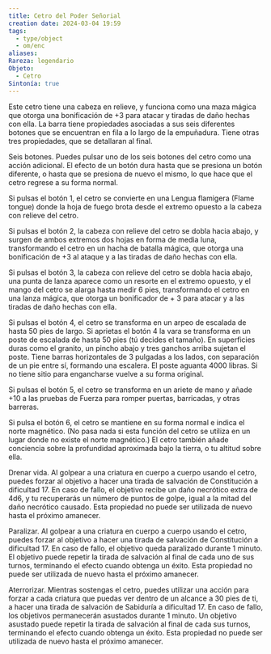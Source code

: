 ```yaml
---
title: Cetro del Poder Señorial
creation date: 2024-03-04 19:59
tags:
  - type/object
  - om/enc
aliases: 
Rareza: legendario
Objeto:
  - Cetro
Sintonía: true
---
```

Este cetro tiene una cabeza en relieve, y funciona como una maza mágica que otorga una bonificación de +3 para atacar y tiradas de daño hechas con ella. La barra tiene propiedades asociadas a sus seis diferentes botones que se encuentran en fila a lo largo de la empuñadura. Tiene otras tres propiedades, que se detallaran al final.

Seis botones. Puedes pulsar uno de los seis botones del cetro como una acción adicional. El efecto de un botón dura hasta que se presiona un botón diferente, o hasta que se presiona de nuevo el mismo, lo que hace que el cetro regrese a su forma normal.

Si pulsas el botón 1, el cetro se convierte en una Lengua flamigera (Flame tongue) donde la hoja de fuego brota desde el extremo opuesto a la cabeza con relieve del cetro.

Si pulsas el botón 2, la cabeza con relieve del cetro se dobla hacia abajo, y surgen de ambos extremos dos hojas en forma de media luna, transformando el cetro en un hacha de batalla mágica, que otorga una bonificación de +3 al ataque y a las tiradas de daño hechas con ella.

Si pulsas el botón 3, la cabeza con relieve del cetro se dobla hacia abajo, una punta de lanza aparece como un resorte en el extremo opuesto, y el mango del cetro se alarga hasta medir 6 pies, transformando el cetro en una lanza mágica, que otorga un bonificador de + 3 para atacar y a las tiradas de daño hechas con ella.

Si pulsas el botón 4, el cetro se transforma en un arpeo de escalada de hasta 50 pies de largo. Si aprietas el botón 4 la vara se transforma en un poste de escalada de hasta 50 pies (tú decides el tamaño). En superficies duras como el granito, un pincho abajo y tres ganchos arriba sujetan el poste. Tiene barras horizontales de 3 pulgadas a los lados, con separación de un pie entre sí, formando una escalera. El poste aguanta 4000 libras.
Si no tiene sitio para engancharse vuelve a su forma original.

Si pulsas el botón 5, el cetro se transforma en un ariete de mano y añade +10 a las pruebas de Fuerza para romper puertas, barricadas, y otras barreras.

Si pulsa el botón 6, el cetro se mantiene en su forma normal e indica el norte magnético. (No pasa nada si esta función del cetro se utiliza en un lugar donde no existe el norte magnético.) El cetro también añade conciencia sobre la profundidad aproximada bajo la tierra, o tu altitud sobre ella.


Drenar vida. Al golpear a una criatura en cuerpo a cuerpo usando el cetro, puedes forzar al objetivo a hacer una tirada de salvación de Constitución a dificultad 17. En caso de fallo, el
objetivo recibe un daño necrótico extra de 4d6, y tu recuperarás un número de puntos de golpe, igual a la mitad del daño necrótico causado. Esta propiedad no puede ser utilizada de
nuevo hasta el próximo amanecer.


Paralizar. Al golpear a una criatura en cuerpo a cuerpo usando el cetro, puedes forzar al objetivo a hacer una tirada de salvación de Constitución a dificultad 17. En caso de fallo, el objetivo queda paralizado durante 1 minuto. El objetivo puede repetir la tirada de salvación al final de cada uno de sus turnos, terminando el efecto cuando obtenga un éxito. Esta propiedad no puede ser utilizada de nuevo hasta el próximo amanecer.


Aterrorizar. Mientras sostengas el cetro, puedes utilizar una acción para forzar a cada criatura que puedas ver dentro de un alcance a 30 pies de ti, a hacer una tirada de salvación de Sabiduría a dificultad 17. En caso de fallo, los objetivos permanecerán asustados durante 1 minuto. Un objetivo asustado puede repetir la tirada de salvación al final de cada sus turnos, terminando el efecto cuando obtenga un éxito. 
Esta propiedad no puede ser utilizada de nuevo hasta el próximo amanecer.
